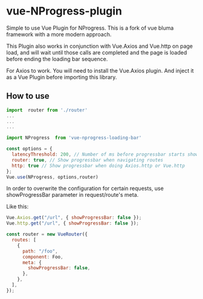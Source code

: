 # vue-NProgress-plugin

Simple to use Vue Plugin for NProgress. This is a fork of vue bluma framework with a more modern approach.

This Plugin also works in conjunction with Vue.Axios and Vue.http on page load, and will wait until those calls are
completed and the page is loaded before ending the loading bar sequence.

For Axios to work. You will need to install the Vue.Axios plugin. And inject it as a Vue Plugin before importing this library.

## How to use

```js
import  router from './router'
...
...
...

import NProgress  from 'vue-nprogress-loading-bar'

const options = {
  latencyThreshold: 200, // Number of ms before progressbar starts showing
  router: true, // Show progressbar when navigating routes
  http: true // Show progressbar when doing Axios.http or Vue.http
};
Vue.use(NProgress, options,router)
```

In order to overwrite the configuration for certain requests, use showProgressBar parameter in request/route's meta.

Like this:

```js
Vue.Axios.get("/url", { showProgressBar: false });
Vue.http.get("/url", { showProgressBar: false });
```

```js
const router = new VueRouter({
  routes: [
    {
      path: "/foo",
      component: Foo,
      meta: {
        showProgressBar: false,
      },
    },
  ],
});
```
